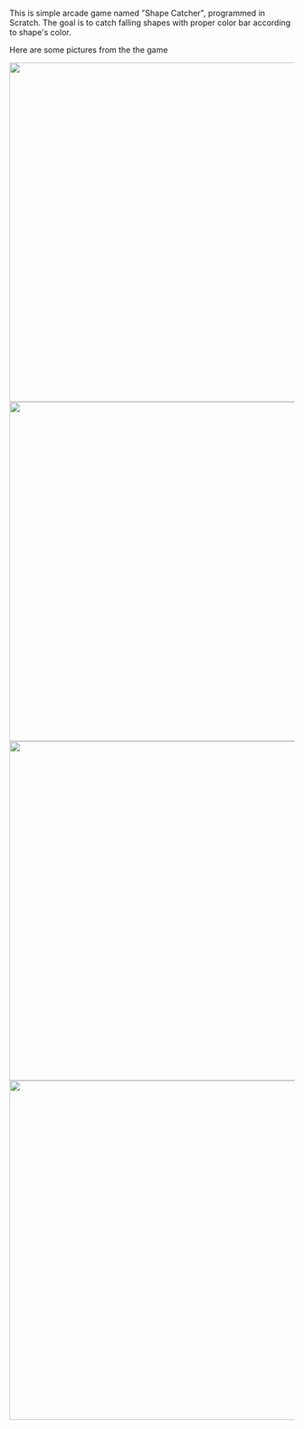 
This is simple arcade game named "Shape Catcher", programmed in Scratch.
The goal is to catch falling shapes with proper color bar according to shape's color.

Here are some pictures from the the game


<img src="https://github.com/user-attachments/assets/b4da918c-67e6-4950-a3fc-cb96d55a7cad" width=600>

<img src="https://github.com/user-attachments/assets/35e3cc81-430a-4ca0-9b55-66732db2338c" width=600>

<img src="https://github.com/user-attachments/assets/2d167c7c-8c31-439a-8e64-54176c21bd7a" width=600>

<img src="https://github.com/user-attachments/assets/8cb72335-77d8-4420-9707-8385c063e651" width=600>
